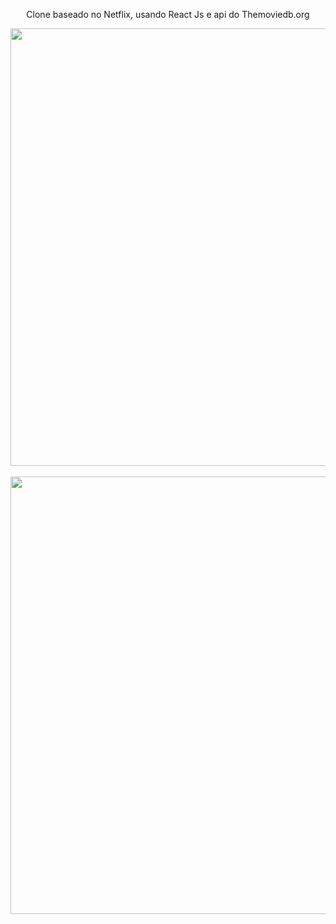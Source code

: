 <p align="center">
Clone baseado no Netflix, usando React Js e api do Themoviedb.org
</p>

<div align="center">
<img src="https://user-images.githubusercontent.com/87316285/142908578-89b9bc66-7ee4-496d-9737-9abcb6143500.png" width="700px" />
</div>
<br/>
<div align="center">
<img src="https://user-images.githubusercontent.com/87316285/142908633-e9267b4e-d32a-4d42-b9cf-420ba0986c96.png" width="700px" />
</div>
